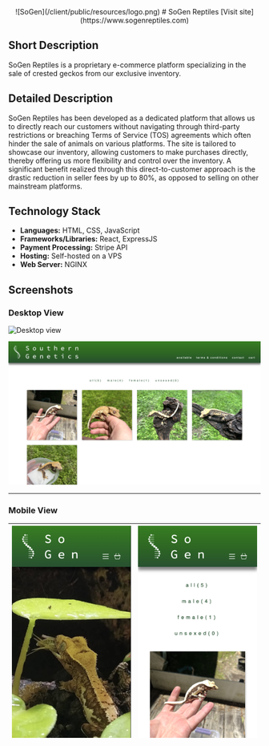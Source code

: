 <div align="center">![SoGen](/client/public/resources/logo.png) 
# SoGen Reptiles
[Visit site](https://www.sogenreptiles.com)
</div>

## Short Description
SoGen Reptiles is a proprietary e-commerce platform specializing in the sale of crested geckos from our exclusive inventory.

## Detailed Description
SoGen Reptiles has been developed as a dedicated platform that allows us to directly reach our customers without navigating through third-party restrictions or breaching Terms of Service (TOS) agreements which often hinder the sale of animals on various platforms. The site is tailored to showcase our inventory, allowing customers to make purchases directly, thereby offering us more flexibility and control over the inventory. A significant benefit realized through this direct-to-customer approach is the drastic reduction in seller fees by up to 80%, as opposed to selling on other mainstream platforms.

## Technology Stack
- **Languages:** HTML, CSS, JavaScript
- **Frameworks/Libraries:** React, ExpressJS
- **Payment Processing:** Stripe API
- **Hosting:** Self-hosted on a VPS
- **Web Server:** NGINX

## Screenshots
### Desktop View

![Desktop view](/client/public/resources/desktop1.png)

![Desktop view](/client/public/resources/desktop2.png)

---

### Mobile View

| ![Mobile view](/client/public/resources/mobile1.png) | ![Mobile view](/client/public/resources/mobile2.png) |
|:---:|:---:|

